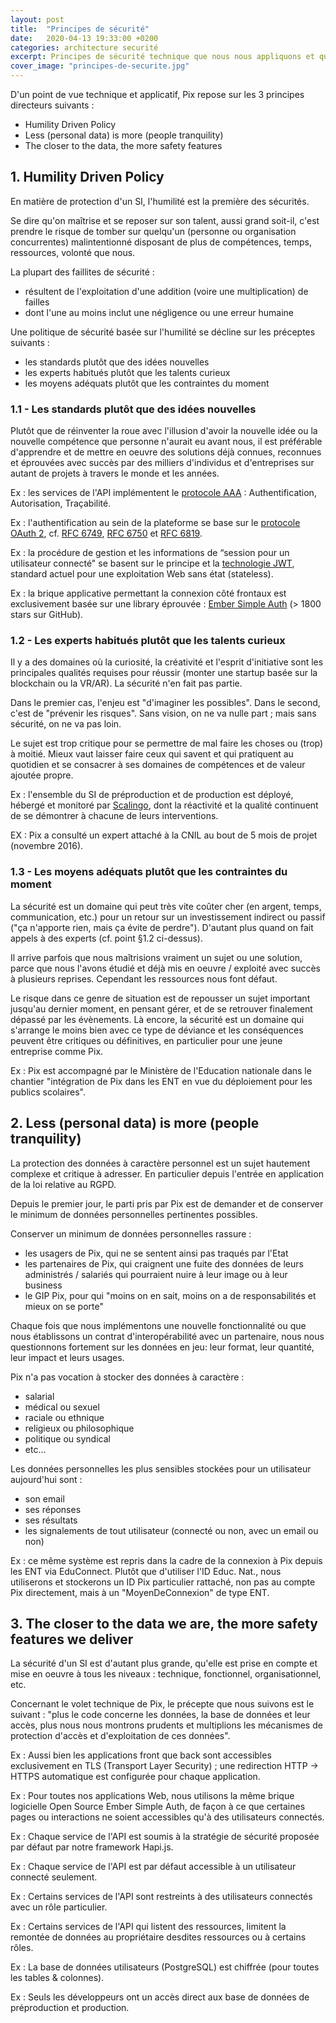 ```yaml
---
layout: post
title:  "Principes de sécurité"
date:   2020-04-13 19:33:00 +0200
categories: architecture securité
excerpt: Principes de sécurité technique que nous nous appliquons et qui guident nos choix de design applicatif.
cover_image: "principes-de-securite.jpg"
---
```


D'un point de vue technique et applicatif, Pix repose sur les 3 principes directeurs suivants :

- Humility Driven Policy
- Less (personal data) is more (people tranquility)
- The closer to the data, the more safety features

## 1. Humility Driven Policy

En matière de protection d'un SI, l'humilité est la première des sécurités. 

Se dire qu'on maîtrise et se reposer sur son talent, aussi grand soit-il, c'est prendre le risque de tomber sur quelqu'un (personne ou organisation concurrentes) malintentionné disposant de plus de compétences, temps, ressources, volonté que nous.

La plupart des faillites de sécurité :

- résultent de l'exploitation d'une addition (voire une multiplication) de failles
- dont l'une au moins inclut une négligence ou une erreur humaine

Une politique de sécurité basée sur l'humilité se décline sur les préceptes suivants :

- les standards plutôt que des idées nouvelles
- les experts habitués plutôt que les talents curieux
- les moyens adéquats plutôt que les contraintes du moment

### 1.1 - Les standards plutôt que des idées nouvelles

Plutôt que de réinventer la roue avec l'illusion d'avoir la nouvelle idée ou la nouvelle compétence que personne n'aurait eu avant nous, il est préférable d'apprendre et de mettre en oeuvre des solutions déjà connues, reconnues et éprouvées avec succès par des milliers d'individus et d'entreprises sur autant de projets à travers le monde et les années.

Ex : les services de l'API implémentent le [protocole AAA](https://fr.wikipedia.org/wiki/Protocole_AAA) : Authentification, Autorisation, Traçabilité.

Ex : l'authentification au sein de la plateforme se base sur le [protocole OAuth 2](https://oauth.net/2/), cf. [RFC 6749](https://tools.ietf.org/html/rfc6749), [RFC 6750](https://tools.ietf.org/html/rfc6750) et [RFC 6819](http://rfc6819/).

Ex : la procédure de gestion et les informations de “session pour un utilisateur connecté" se basent sur le principe et la [technologie JWT](https://fr.wikipedia.org/wiki/JSON_Web_Token), standard actuel pour une exploitation Web sans état (stateless).

Ex : la brique applicative permettant la connexion côté frontaux est exclusivement basée sur une library éprouvée : [Ember Simple Auth](https://github.com/simplabs/ember-simple-auth) (> 1800 stars sur GitHub).

### 1.2 - Les experts habitués plutôt que les talents curieux

Il y a des domaines où la curiosité, la créativité et l'esprit d'initiative sont les principales qualités requises pour réussir (monter une startup basée sur la blockchain ou la VR/AR). La sécurité n'en fait pas partie. 

Dans le premier cas, l'enjeu est "d'imaginer les possibles". Dans le second, c'est de "prévenir les risques". Sans vision, on ne va nulle part ; mais sans sécurité, on ne va pas loin.

Le sujet est trop critique pour se permettre de mal faire les choses ou (trop) à moitié. Mieux vaut laisser faire ceux qui savent et qui pratiquent au quotidien et se consacrer à ses domaines de compétences et de valeur ajoutée propre.

Ex : l'ensemble du SI de préproduction et de production est déployé, hébergé et monitoré par [Scalingo](https://scalingo.com/), dont la réactivité et la qualité continuent de se démontrer à chacune de leurs interventions.

EX : Pix a consulté un expert attaché à la CNIL au bout de 5 mois de projet (novembre 2016).

### 1.3 - Les moyens adéquats plutôt que les contraintes du moment

La sécurité est un domaine qui peut très vite coûter cher (en argent, temps, communication, etc.) pour un retour sur un investissement indirect ou passif ("ça n'apporte rien, mais ça évite de perdre"). D'autant plus quand on fait appels à des experts (cf. point §1.2 ci-dessus).

Il arrive parfois que nous maîtrisions vraiment un sujet ou une solution, parce que nous l'avons étudié et déjà mis en oeuvre / exploité avec succès à plusieurs reprises. Cependant les ressources nous font défaut.

Le risque dans ce genre de situation est de repousser un sujet important jusqu'au dernier moment, en pensant gérer, et de se retrouver finalement dépassé par les évènements. Là encore, la sécurité est un domaine qui s'arrange le moins bien avec ce type de déviance et les conséquences peuvent être critiques ou définitives, en particulier pour une jeune entreprise comme Pix.

Ex : Pix est accompagné par le Ministère de l'Education nationale dans le chantier "intégration de Pix dans les ENT en vue du déploiement pour les publics scolaires".

## 2. Less (personal data) is more (people tranquility)

La protection des données à caractère personnel est un sujet hautement complexe et critique à adresser. En particulier depuis l'entrée en application de la loi relative au RGPD.

Depuis le premier jour, le parti pris par Pix est de demander et de conserver le minimum de données personnelles pertinentes possibles. 

Conserver un minimum de données personnelles rassure :

- les usagers de Pix, qui ne se sentent ainsi pas traqués par l'Etat
- les partenaires de Pix, qui craignent une fuite des données de leurs administrés / salariés qui pourraient nuire à leur image ou à leur business
- le GIP Pix, pour qui "moins on en sait, moins on a de responsabilités et mieux on se porte"

Chaque fois que nous implémentons une nouvelle fonctionnalité ou que nous établissons un contrat d'interopérabilité avec un partenaire, nous nous questionnons fortement sur les données en jeu: leur format, leur quantité, leur impact et leurs usages.

Pix n'a pas vocation à stocker des données à caractère :

- salarial
- médical ou sexuel
- raciale ou ethnique
- religieux ou philosophique
- politique ou syndical
- etc...

Les données personnelles les plus sensibles stockées pour un utilisateur aujourd'hui sont :

- son email
- ses réponses
- ses résultats
- les signalements de tout utilisateur (connecté ou non, avec un email ou non)

Ex : ce même système est repris dans la cadre de la connexion à Pix depuis les ENT via EduConnect. Plutôt que d'utiliser l'ID Educ. Nat., nous utiliserons et stockerons un ID Pix particulier rattaché, non pas au compte Pix directement, mais à un "MoyenDeConnexion" de type ENT.

## 3. The closer to the data we are, the more safety features we deliver

La sécurité d'un SI est d'autant plus grande, qu'elle est prise en compte et mise en oeuvre à tous les niveaux : technique, fonctionnel, organisationnel, etc.

Concernant le volet technique de Pix, le précepte que nous suivons est le suivant : "plus le code concerne les données, la base de données et leur accès, plus nous nous montrons prudents et multiplions les mécanismes de protection d'accès et d'exploitation de ces données".

Ex : Aussi bien les applications front que back sont accessibles exclusivement en TLS (Transport Layer Security) ; une redirection HTTP → HTTPS automatique est configurée pour chaque application.

Ex : Pour toutes nos applications Web, nous utilisons la même brique logicielle Open Source Ember Simple Auth, de façon à ce que certaines pages ou interactions ne soient accessibles qu'à des utilisateurs connectés.

Ex : Chaque service de l'API est soumis à la stratégie de sécurité proposée par défaut par notre framework Hapi.js.

Ex : Chaque service de l'API est par défaut accessible à un utilisateur connecté seulement.

Ex : Certains services de l'API sont restreints à des utilisateurs connectés avec un rôle particulier.

Ex : Certains services de l'API qui listent des ressources, limitent la remontée de données au propriétaire desdites ressources ou à certains rôles.

Ex : La base de données utilisateurs (PostgreSQL) est chiffrée (pour toutes les tables & colonnes).

Ex : Seuls les développeurs ont un accès direct aux base de données de préproduction et production.

